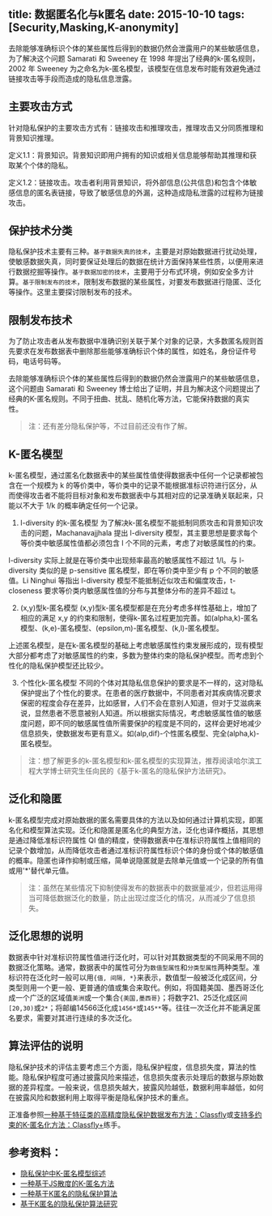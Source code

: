 title: 数据匿名化与k匿名
date: 2015-10-10
tags: [Security,Masking,K-anonymity]
---
去除能够准确标识个体的某些属性后得到的数据仍然会泄露用户的某些敏感信息，为了解决这个问题 Samarati 和 Sweeney 在 1998 年提出了经典的k-匿名规则，2002 年 Sweeney 为之命名为k-匿名模型，该模型在信息发布时能有效避免通过链接攻击等手段而造成的隐私信息泄露。

<!--more-->
## 主要攻击方式
针对隐私保护的主要攻击方式有：链接攻击和推理攻击，推理攻击又分同质推理和背景知识推理。

定义1.1：背景知识。背景知识即用户拥有的知识或相关信息能够帮助其推理和获取某个个体的隐私。

定义1.2：链接攻击。攻击者利用背景知识，将外部信息(公共信息)和包含个体敏感信息的匿名表链接，导致了敏感信息的外漏，这种造成隐私泄露的过程称为链接攻击。

## 保护技术分类
隐私保护技术主要有三种。`基于数据失真的技术`，主要是对原始数据进行扰动处理，使敏感数据失真，同时要保证处理后的数据在统计方面保持某些性质，以便用来进行数据挖掘等操作。`基于数据加密的技术`，主要用于分布式环境，例如安全多方计算。`基于限制发布的技术`，限制发布数据的某些属性，对要发布数据进行隐匿、泛化等操作。这里主要探讨限制发布的技术。

## 限制发布技术
为了防止攻击者从发布数据中准确识别关联于某个对象的记录，大多数匿名规则首先要求在发布数据表中删除那些能够准确标识个体的属性，如姓名，身份证件号码，电话号码等。

去除能够准确标识个体的某些属性后得到的数据仍然会泄露用户的某些敏感信息，这个问题由 Samarati 和 Sweeney 博士给出了证明，并且为解决这个问题提出了经典的K-匿名规则。不同于扭曲、扰乱、随机化等方法，它能保持数据的真实性。

>注：还有差分隐私保护等，不过目前还没有作了解。

## K-匿名模型
k-匿名模型，通过匿名化数据表中的某些属性值使得数据表中任何一个记录都被包含在一个规模为 k 的等价类中，等价类中的记录不能根据准标识符进行区分，从而使得攻击者不能将目标对象和发布数据表中与其相对应的记录准确关联起来，只能以不大于 1/k 的概率确定任何一个记录。

1) l-diversity 的k-匿名模型
为了解决k-匿名模型不能抵制同质攻击和背景知识攻击的问题，Machanavajjhala 提出 l-diversity 模型，其主要思想是要求每个等价类中敏感属性值都必须包含 l 个不同的元素，考虑了对敏感属性的约束。

l-diversity 实际上就是在等价类中出现频率最高的敏感属性不超过 1/l。与 l-diversity 类似的是 p-sensitive 匿名模型，即在等价类中至少有 p 个不同的敏感值。Li Ninghui 等指出 l-diversity 模型不能抵制近似攻击和偏度攻击，t-closeness 要求等价类内敏感属性值的分布与其整体分布的差异不超过 t。

2) (x,y)型k-匿名模型
(x,y)型k-匿名模型都是在充分考虑多样性基础上，增加了相应的满足 x,y 的约束和限制，使得k-匿名过程更加完善。如(alpha,k)-匿名模型、(k,e)-匿名模型、(epsilon,m)-匿名模型、(k,l)-匿名模型。

上述匿名模型，是在k-匿名模型的基础上考虑敏感属性约束发展形成的，现有模型大部分都考虑了对敏感属性的约束，多数为整体约束的隐私保护模型。而考虑到个性化的隐私保护模型还比较少。

3) 个性化k-匿名模型
不同的个体对其隐私信息保护的要求是不一样的，这对隐私保护提出了个性化的要求。在患者的医疗数据中，不同患者对其疾病情况要求保密的程度会存在差异，比如感冒，人们不会在意别人知道，但对于艾滋病来说，显然患者不愿意被别人知道。所以根据实际情况，考虑敏感属性值的敏感度问题，即不同的敏感属性值所需要保护的程度是不同的，这样会更好地减少信息损失，使数据发布更有意义。如(alp,dif)-个性匿名模型、完全(alpha,k)-匿名模型。

>注：想了解更多的k-匿名模型和k-匿名模型的实现算法，推荐阅读哈尔滨工程大学博士研究生任向民的《基于k-匿名的隐私保护方法研究》。

## 泛化和隐匿
k-匿名模型完成对原始数据的匿名需要具体的方法以及如何通过计算机实现，即匿名化和模型算法实现。泛化和隐匿是匿名化的典型方法，泛化也译作概括，其思想是通过降低准标识符属性 QI 值的精度，使得数据表中在准标识符属性上值相同的记录个数增加，从而降低攻击者通过准标识符属性标识个体的身份或个体的敏感值的概率。隐匿也译作抑制或压缩，简单说隐匿就是去除单元值或一个记录的所有值或用'*'替代单元值。

>注：虽然在某些情况下抑制使得发布的数据表中的数据量减少，但若运用得当可降低数据泛化的数量，防止出现过度泛化的情况，从而减少了信息损失。

## 泛化思想的说明
数据表中针对准标识符属性值进行泛化时，可以针对其数据类型的不同采用不同的数据泛化策略。通常，数据表中的属性可分为`数值型属性`和`分类型属性`两种类型。准标识符在泛化时一般可以用`{值, 间隔, *}`来表示，数值型一般被泛化成区间，分类型则用一个更一般、更普通的值或集合来取代。例如，将国籍美国、墨西哥泛化成一个广泛的区域值`美洲`或一个集合`{美国,墨西哥}`；将数字21、25泛化成区间`[20,30)`或`2*`；将邮编14566泛化成`1456*`或`145**`等。往往一次泛化并不能满足匿名要求，需要对其进行连续的多次泛化。

## 算法评估的说明
隐私保护技术的评估主要考虑三个方面，隐私保护程度，信息损失度，算法的性能。隐私保护程度可通过披露风险来描述，信息损失度表示处理后的数据与原始数据的差异程度。一般来说，信息损失越大，披露风险越低，数据利用率越低，如何在披露风险和数据利用上取得平衡是隐私保护技术的重点。

正准备参照[一种基于特征类的高精度隐私保护数据发布方法：Classfly](http://www.cnki.net/)或[支持多约束的K-匿名化方法：Classfly+](http://www.cnki.net/)练手。

## 参考资料：
- [隐私保护中K-匿名模型综述](http://wenku.baidu.com/view/0748054f767f5acfa1c7cd5a.html)
- [一种基于JS散度的K-匿名方法](http://www.docin.com/p-811363306.html)
- [一种基于K匿名的隐私保护算法](http://www.doc88.com/p-1008778358099.html)
- [基于K匿名的隐私保护算法研究](http://www.docin.com/p-599968518.html)